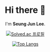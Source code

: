 
  
<div align = "center">
  
  # Hi there 👋
  
  I'm **Seung Jun Lee**. 
  
  [![Solved.ac 프로필](http://mazassumnida.wtf/api/generate_badge?boj=mine3030)](https://solved.ac/mine3030)

  [![Top Langs](https://github-readme-stats.vercel.app/api/top-langs/?username=mine3873)](https://github.com/mine3873/github-readme-stats)
  
</div>



<!--
**mine3873/mine3873** is a ✨ _special_ ✨ repository because its `README.md` (this file) appears on your GitHub profile.

Here are some ideas to get you started:

- 🔭 I’m currently working on ...
- 🌱 I’m currently learning ...
- 👯 I’m looking to collaborate on ...
- 🤔 I’m looking for help with ...
- 💬 Ask me about ...
- 📫 How to reach me: ...
- 😄 Pronouns: ...
- ⚡ Fun fact: ...
-->
